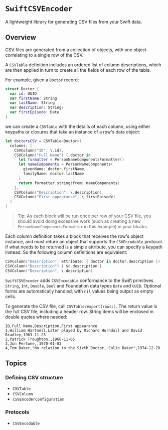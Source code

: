 # ``SwiftCSVEncoder``

A lightweight library for generating CSV files from your Swift data.

## Overview

CSV files are generated from a collection of objects, with one object correlating to a single row of the CSV.

A ``CSVTable`` definition includes an ordered list of column descriptions, which are then applied in turn to create all the fields of each row of the table.

For example, given a `Doctor` record:

```swift
struct Doctor {
  var id: UUID
  var firstName: String
  var lastName: String
  var description: String?
  var firstEpisode: Date
}
```

we can create a `CSVTable` with the details of each column, using either keypaths or closures that take an instance of a row's data object:

```swift
let doctorsCSV = CSVTable<Doctor>(
  columns: [
    CSVColumn("ID", \.id),
    CSVColumn("Full Name") { doctor in
      let formatter = PersonNameComponentsFormatter()
      let nameComponents = PersonNameComponents(
        givenName: doctor.firstName,
        familyName: doctor.lastName
      )
      return formatter.string(from: nameComponents) 
    },
    CSVColumn("Description", \.description),
    CSVColumn("First appearance", \.firstEpisode)
  ]
)
```

> Tip: As each block will be run once per row of your CSV file, you should avoid doing excessive work (such as creating a new `PersonNameComponentsFormatter` in this example) in your blocks.

Each column definition takes a block that receives the row's object instance, and must return an object that supports the ``CSVEncodable`` protocol. If what needs to be returned is a simple attribute, you can specify a keypath instead. So the following column definitions are equivalent:

```swift
CSVColumn("Description", attribute: { doctor in doctor.description })
CSVColumn("Description") { $0.description }
CSVColumn("Description", \.description)
```

``SwiftCSVEncoder`` adds ``CSVEncodable`` conformance to the Swift primitives `String`, `Int`, `Double`, `Bool` and Foundation data types `Date` and `UUID`. Optional forms are automatically handled, with `nil` values being output as empty cells.

To generate the CSV file, call ``CSVTable/export(rows:)``. The return value is the full CSV file, including a header row. String items will be enclosed in double quotes where needed:

```csv
ID,Full Name,Description,First appearance
1,William Hartnell,Later played by Richard Hurndall and David Bradley,1963-11-23
2,Patrick Troughton,,1966-11-05
3,Jon Pertwee,,1970-01-03
4,Tom Baker,"No relation to the Sixth Doctor, Colin Baker",1974-12-28
```

## Topics

### Defining CSV structure

- ``CSVTable``
- ``CSVColumn``
- ``CSVEncoderConfiguration``

### Protocols

- ``CSVEncodable``
